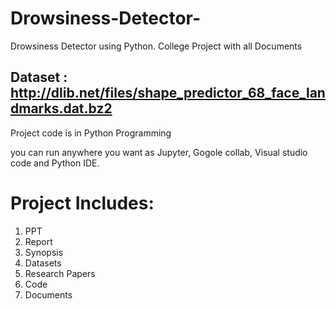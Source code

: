 # Drowsiness-Detector-
 Drowsiness Detector using Python. College Project with all Documents


## Dataset :  http://dlib.net/files/shape_predictor_68_face_landmarks.dat.bz2


Project code is in Python Programming 

you can run anywhere you want as Jupyter, Gogole collab, Visual studio code and Python IDE.

# Project Includes: 
1. PPT
2. Report
3. Synopsis
4. Datasets
5. Research Papers
6. Code
7. Documents




